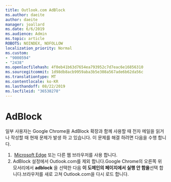 ```yaml
---
title: Outlook.com AdBlock
ms.author: daeite
author: daeite
manager: joallard
ms.date: 6/6/2019
ms.audience: Admin
ms.topic: article
ROBOTS: NOINDEX, NOFOLLOW
localization_priority: Normal
ms.custom:
- "9000594"
- "2438"
ms.openlocfilehash: 4f0eb41b63d7654ea793952c7d7eac6e16856310
ms.sourcegitcommit: 1d98db8acb9959aba3b5e308a567ade6b62da56c
ms.translationtype: MT
ms.contentlocale: ko-KR
ms.lasthandoff: 08/22/2019
ms.locfileid: "36538278"
---
```

# <a name="adblock"></a>AdBlock

일부 사용자는 Google Chrome을 AdBlock 확장과 함께 사용할 때 전자 메일을 읽거나 작성할 때 현재 문제가 발생 하 고 있습니다. 이 문제를 해결 하려면 다음을 수행 합니다.

1.  [Microsoft Edge](https://www.microsoft.com/windows/microsoft-edge) 또는 다른 웹 브라우저를 사용 합니다.
1. AdBlock 설정에서 Outlook.com를 제외 합니다.Google Chrome의 오른쪽 위 모서리에서 **adblock** 을 선택한 다음 **이 도메인의 페이지에서 실행 안 함을**선택 합니다.브라우저를 새로 고쳐 Outlook.com을 다시 로드 합니다.